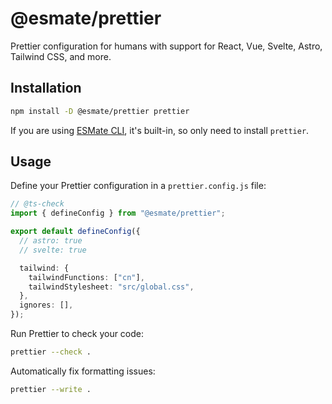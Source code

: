 # @esmate/prettier

Prettier configuration for humans with support for React, Vue, Svelte, Astro, Tailwind CSS, and more.

## Installation

```bash
npm install -D @esmate/prettier prettier
```

If you are using [ESMate CLI](https://www.npmjs.com/package/esmate), it's built-in, so only need to install `prettier`.

## Usage

Define your Prettier configuration in a `prettier.config.js` file:

```ts
// @ts-check
import { defineConfig } from "@esmate/prettier";

export default defineConfig({
  // astro: true
  // svelte: true

  tailwind: {
    tailwindFunctions: ["cn"],
    tailwindStylesheet: "src/global.css",
  },
  ignores: [],
});
```

Run Prettier to check your code:

```bash
prettier --check .
```

Automatically fix formatting issues:

```bash
prettier --write .
```
